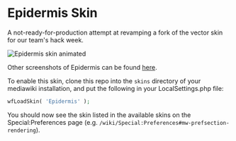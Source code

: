 Epidermis Skin
========================
A not-ready-for-production attempt at revamping a fork of the vector skin for our
team's hack week.

![Epidermis skin animated](screenshots/animated.gif?raw=true)

Other screenshots of Epidermis can be found [here](screenshots).

To enable this skin, clone this repo into the `skins` directory of your mediawiki installation, and put the following in your LocalSettings.php file:

```php
wfLoadSkin( 'Epidermis' );
```

You should now see the skin listed in the available skins on the
Special:Preferences page (e.g. `/wiki/Special:Preferences#mw-prefsection-rendering`).

